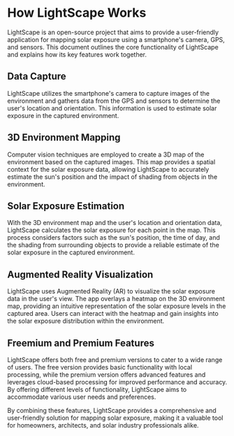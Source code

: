# How LightScape Works

LightScape is an open-source project that aims to provide a user-friendly application for mapping solar exposure using a smartphone's camera, GPS, and sensors. This document outlines the core functionality of LightScape and explains how its key features work together.

## Data Capture

LightScape utilizes the smartphone's camera to capture images of the environment and gathers data from the GPS and sensors to determine the user's location and orientation. This information is used to estimate solar exposure in the captured environment.

## 3D Environment Mapping

Computer vision techniques are employed to create a 3D map of the environment based on the captured images. This map provides a spatial context for the solar exposure data, allowing LightScape to accurately estimate the sun's position and the impact of shading from objects in the environment.

## Solar Exposure Estimation

With the 3D environment map and the user's location and orientation data, LightScape calculates the solar exposure for each point in the map. This process considers factors such as the sun's position, the time of day, and the shading from surrounding objects to provide a reliable estimate of the solar exposure in the captured environment.

## Augmented Reality Visualization

LightScape uses Augmented Reality (AR) to visualize the solar exposure data in the user's view. The app overlays a heatmap on the 3D environment map, providing an intuitive representation of the solar exposure levels in the captured area. Users can interact with the heatmap and gain insights into the solar exposure distribution within the environment.

## Freemium and Premium Features

LightScape offers both free and premium versions to cater to a wide range of users. The free version provides basic functionality with local processing, while the premium version offers advanced features and leverages cloud-based processing for improved performance and accuracy. By offering different levels of functionality, LightScape aims to accommodate various user needs and preferences.

By combining these features, LightScape provides a comprehensive and user-friendly solution for mapping solar exposure, making it a valuable tool for homeowners, architects, and solar industry professionals alike.
